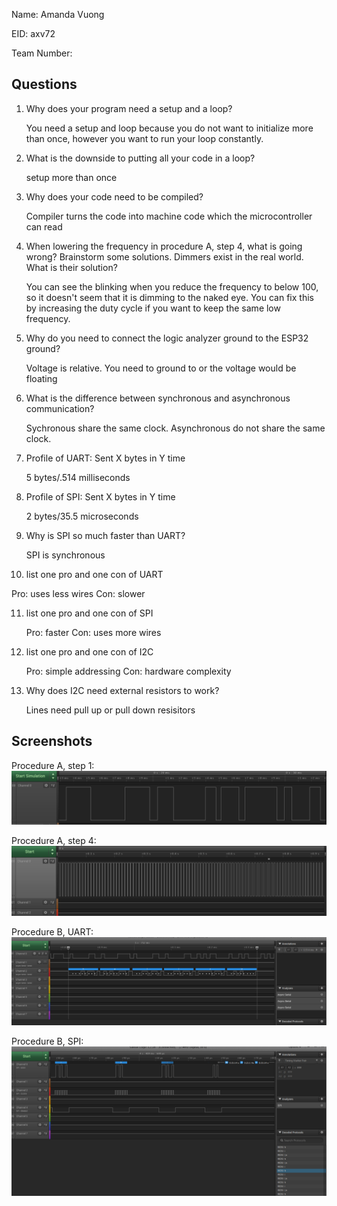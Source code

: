 Name: Amanda Vuong

EID: axv72

Team Number:

## Questions

1. Why does your program need a setup and a loop?

    You need a setup and loop because you do not want to initialize more than once, however you want to run your loop constantly. 

2. What is the downside to putting all your code in a loop? 

    setup more than once

3. Why does your code need to be compiled?

    Compiler turns the code into machine code which the microcontroller can read

4. When lowering the frequency in procedure A, step 4, what is going wrong? Brainstorm some solutions. Dimmers exist in the real world. What is their solution?

    You can see the blinking when you reduce the frequency to below 100, so it doesn't seem that it is dimming to the naked eye. You can fix this by increasing the duty cycle if you want to keep the same low frequency.

5. Why do you need to connect the logic analyzer ground to the ESP32 ground?

    Voltage is relative. You need to ground to or the voltage would be floating

6. What is the difference between synchronous and asynchronous communication?

    Sychronous share the same clock. Asynchronous do not share the same clock.

7. Profile of UART: Sent X bytes in Y time 

    5 bytes/.514 milliseconds

8. Profile of SPI: Sent X bytes in Y time

    2 bytes/35.5 microseconds

9. Why is SPI so much faster than UART?

    SPI is synchronous

10. list one pro and one con of UART

   Pro: uses less wires
   Con: slower

11. list one pro and one con of SPI

    Pro: faster
    Con: uses more wires

12. list one pro and one con of I2C

    Pro: simple addressing
    Con: hardware complexity

13. Why does I2C need external resistors to work?

    Lines need pull up or pull down resisitors

## Screenshots

Procedure A, step 1:
![Put path to your image here ->](img/lab1pic2.PNG)

Procedure A, step 4:
![Put path to your image here ->](img/lab1pic3.PNG)

Procedure B, UART:
![Put path to your image here ->](img/lab1pic4.png)

Procedure B, SPI:
![Put path to your image here ->](img/lab1pic5.PNG)
